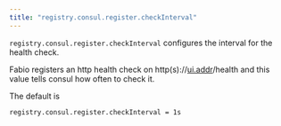 ```yaml
---
title: "registry.consul.register.checkInterval"
---
```


`registry.consul.register.checkInterval` configures the interval for the health check.

Fabio registers an http health check on http(s)://[ui.addr](/ref/ui.addr)/health
and this value tells consul how often to check it.

The default is

	registry.consul.register.checkInterval = 1s
